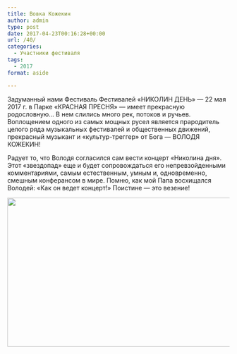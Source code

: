 ```yaml
---
title: Вовка Кожекин
author: admin
type: post
date: 2017-04-23T00:16:28+00:00
url: /40/
categories:
  - Участники фестиваля
tags:
  - 2017
format: aside

---
```

Задуманный нами Фестиваль Фестивалей &#171;НИКОЛИН ДЕНЬ&#187; &#8212; 22 мая 2017 г. в Парке &#171;КРАСНАЯ ПРЕСНЯ&#187; &#8212; имеет прекрасную родословную&#8230; В нем слились много рек, потоков и ручьев. Воплощением одного из самых мощных русел является прародитель целого ряда музыкальных фестивалей и общественных движений, прекрасный музыкант и &#171;культур-треггер&#187; от Бога &#8212; ВОЛОДЯ КОЖЕКИН!

Радует то, что Володя согласился сам вести концерт &#171;Николина дня&#187;. Этот &#171;звездопад&#187; еще и будет сопровождаться его непревзойденными комментариями, самым естественным, умным и, одновременно, смешным конферансом в мире. Помню, как мой Папа восхищался Володей: &#171;Как он ведет концерт!&#187; Поистине &#8212; это везение!

<img class="alignnone size-large wp-image-41" src="http://nikolinden.ru/wp-content/uploads/2017/04/Николин-день-Кожекин-1024x659.jpg" alt="" width="525" height="338" srcset="http://nikolinden.ru/wp-content/uploads/2017/04/Николин-день-Кожекин-1024x659.jpg 1024w, http://nikolinden.ru/wp-content/uploads/2017/04/Николин-день-Кожекин-300x193.jpg 300w, http://nikolinden.ru/wp-content/uploads/2017/04/Николин-день-Кожекин-768x494.jpg 768w, http://nikolinden.ru/wp-content/uploads/2017/04/Николин-день-Кожекин.jpg 1200w" sizes="(max-width: 525px) 100vw, 525px" />